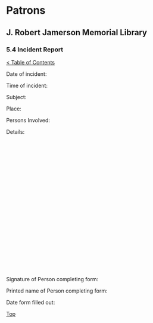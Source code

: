 <head>
	<link rel="stylesheet" type="text/css" href="../main.css">
</head>

[0]: ../README.md
[5.4]: incident-report.md

# Patrons
## J. Robert Jamerson Memorial Library
### 5.4 Incident Report
[< Table of Contents][0]

Date of incident:

Time of incident:

Subject:

Place:

Persons Involved:

Details:
```


























```
Signature of Person completing form:

Printed name of Person completing form:

Date form filled out:
	
[Top][5.4]